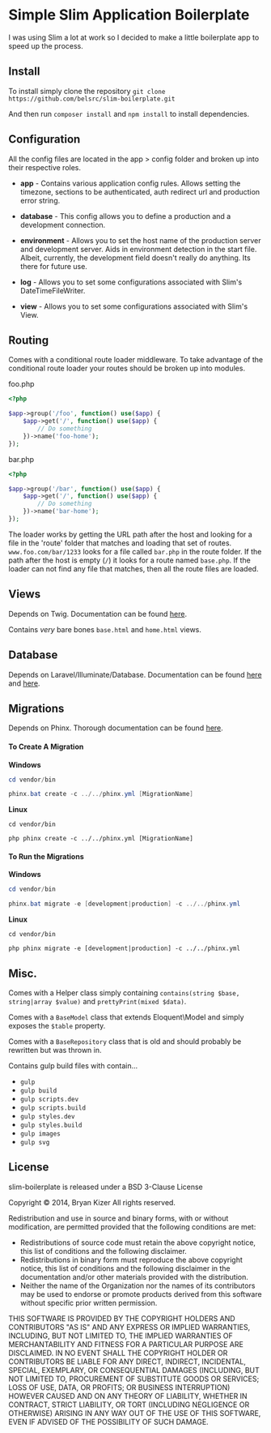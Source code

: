 # Simple Slim Application Boilerplate
I was using Slim a lot at work so I decided to make a little boilerplate app to speed up the process.


## Install
To install simply clone the repository ```git clone https://github.com/belsrc/slim-boilerplate.git```

And then run ```composer install``` and ```npm install``` to install dependencies.


## Configuration
All the config files are located in the app > config folder and broken up into their respective roles.

 * __app__ - Contains various application config rules. Allows setting the timezone, sections to be authenticated,
 auth redirect url and production error string.

 * __database__ - This config allows you to define a production and a development connection.

 * __environment__ - Allows you to set the host name of the production server and development server. Aids in environment detection in the start file.
 Albeit, currently, the development field doesn't really do anything. Its there for future use.

 * __log__ - Allows you to set some configurations associated with Slim's DateTimeFileWriter.

 * __view__ - Allows you to set some configurations associated with Slim's View.


## Routing
Comes with a conditional route loader middleware. To take advantage of the conditional route loader your routes should be broken up into modules.

foo.php
```PHP
<?php

$app->group('/foo', function() use($app) {
    $app->get('/', function() use($app) {
        // Do something
    })->name('foo-home');
});
```

bar.php
```PHP
<?php

$app->group('/bar', function() use($app) {
    $app->get('/', function() use($app) {
        // Do something
    })->name('bar-home');
});
```

The loader works by getting the URL path after the host and looking for a file in the 'route' folder
that matches and loading that set of routes. ```www.foo.com/bar/1233``` looks for a file called ```bar.php``` in the
route folder. If the path after the host is empty (```/```) it looks for a route named ```base.php```. If the loader can
not find any file that matches, then all the route files are loaded.


## Views
Depends on Twig. Documentation can be found [here](http://twig.sensiolabs.org/documentation).

Contains _very_ bare bones ```base.html``` and ```home.html``` views.


## Database
Depends on Laravel/Illuminate/Database. Documentation can be found [here](http://laravel.com/docs/4.1/queries) and [here](http://laravel.com/docs/4.1/eloquent).


## Migrations
Depends on Phinx. Thorough documentation can be found [here](http://docs.phinx.org/en/latest).

#### To Create A Migration

__Windows__
```PowerShell
cd vendor/bin
```
```PowerShell
phinx.bat create -c ../../phinx.yml [MigrationName]
```

__Linux__
```Shell
cd vendor/bin
```
```Shell
php phinx create -c ../../phinx.yml [MigrationName]
```

#### To Run the Migrations

__Windows__
```PowerShell
cd vendor/bin
```
```PowerShell
phinx.bat migrate -e [development|production] -c ../../phinx.yml
```

__Linux__
```Shell
cd vendor/bin
```
```Shell
php phinx migrate -e [development|production] -c ../../phinx.yml
```


## Misc.
Comes with a Helper class simply containing ```contains(string $base, string|array $value)``` and ```prettyPrint(mixed $data)```.

Comes with a ```BaseModel``` class that extends Eloquent\Model and simply exposes the ```$table``` property.

Comes with a ```BaseRepository``` class that is old and should probably be rewritten but was thrown in.

Contains gulp build files with contain...

* ```gulp```
* ```gulp build```
* ```gulp scripts.dev```
* ```gulp scripts.build```
* ```gulp styles.dev```
* ```gulp styles.build```
* ```gulp images```
* ```gulp svg```


## License
slim-boilerplate is released under a BSD 3-Clause License

Copyright &copy; 2014, Bryan Kizer
All rights reserved.

Redistribution and use in source and binary forms, with or without
modification, are permitted provided that the following conditions are
met:

* Redistributions of source code must retain the above copyright notice,
  this list of conditions and the following disclaimer.
* Redistributions in binary form must reproduce the above copyright notice,
  this list of conditions and the following disclaimer in the documentation
  and/or other materials provided with the distribution.
* Neither the name of the Organization nor the names of its contributors
  may be used to endorse or promote products derived from this software
  without specific prior written permission.

THIS SOFTWARE IS PROVIDED BY THE COPYRIGHT HOLDERS AND CONTRIBUTORS "AS
IS" AND ANY EXPRESS OR IMPLIED WARRANTIES, INCLUDING, BUT NOT LIMITED
TO, THE IMPLIED WARRANTIES OF MERCHANTABILITY AND FITNESS FOR A
PARTICULAR PURPOSE ARE DISCLAIMED. IN NO EVENT SHALL THE COPYRIGHT
HOLDER OR CONTRIBUTORS BE LIABLE FOR ANY DIRECT, INDIRECT, INCIDENTAL,
SPECIAL, EXEMPLARY, OR CONSEQUENTIAL DAMAGES (INCLUDING, BUT NOT LIMITED
TO, PROCUREMENT OF SUBSTITUTE GOODS OR SERVICES; LOSS OF USE, DATA, OR
PROFITS; OR BUSINESS INTERRUPTION) HOWEVER CAUSED AND ON ANY THEORY OF
LIABILITY, WHETHER IN CONTRACT, STRICT LIABILITY, OR TORT (INCLUDING
NEGLIGENCE OR OTHERWISE) ARISING IN ANY WAY OUT OF THE USE OF THIS
SOFTWARE, EVEN IF ADVISED OF THE POSSIBILITY OF SUCH DAMAGE.
